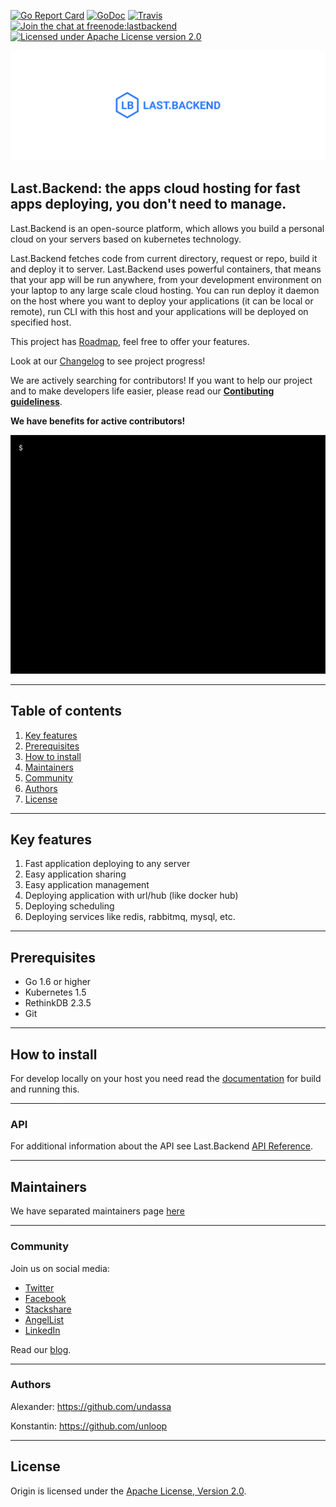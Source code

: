[![Go Report Card](https://goreportcard.com/badge/github.com/lastbackend/lastbackend)](https://goreportcard.com/report/github.com/lastbackend/lastbackend)
[![GoDoc](https://godoc.org/github.com/lastbackend/lastbackend?status.png)](https://godoc.org/github.com/lastbackend/lastbackend)
[![Travis](https://travis-ci.org/lastbackend/lastbackend.svg?branch=master)](https://travis-ci.org/lastbackend/lastbackend)
[![Join the chat at freenode:lastbackend](https://img.shields.io/badge/irc-freenode%3A%20%23lastbackend-blue.svg)](http://webchat.freenode.net/?channels=%23lastbackend)
[![Licensed under Apache License version 2.0](https://img.shields.io/github/license/lastbackend/lastbackend.svg?maxAge=2592000)](https://www.apache.org/licenses/LICENSE-2.0)

![alt text](docs/assets/logo.png?raw=true "Image")

## Last.Backend: the apps cloud hosting for fast apps deploying, you don't need to manage.

Last.Backend is an open-source platform, which allows you build a personal cloud on your servers based on kubernetes technology.

Last.Backend fetches code from current directory, request or repo, build it and deploy it to server.
Last.Backend uses powerful containers, that means that your app will be run anywhere, from your development environment on your laptop to any large scale cloud hosting.
You can run deploy it daemon on the host where you want to deploy your applications (it can be local or remote), run CLI with this host and your applications will be deployed on specified host.  

This project has [Roadmap](ROADMAP.md), feel free to offer your features. 

Look at our [Changelog](CHANGELOG.md) to see project progress!

We are actively searching for contributors! If you want to help our project and to make developers life easier, please read our **[Contibuting guideliness](CONTRIBUTING.md)**.

**We have benefits for active contributors!**

![alt text](docs/screens/workflow.gif?raw=true "Image")

___

## Table of contents

1. [Key features](#key_features)
2. [Prerequisites](#prerequisites)
3. [How to install](#how_to_install)
4. [Maintainers](#maintainers)
5. [Community](#community)
6. [Authors](#authors)
7. [License](#license)

___

## <a name="key_features"></a>Key features

1. Fast application deploying to any server
2. Easy application sharing
3. Easy application management
4. Deploying application with url/hub (like docker hub)
5. Deploying scheduling
6. Deploying services like redis, rabbitmq, mysql, etc.

___

## <a name="prerequisites"></a>Prerequisites

- Go 1.6 or higher
- Kubernetes 1.5
- RethinkDB 2.3.5
- Git

___

## <a name="how_to_install"></a>How to install

For develop locally on your host you need read the [documentation](https://github.com/lastbackend/lastbackend/wiki/Getting-Started) for build and running this.

---

### API

For additional information about the API see Last.Backend [API Reference](https://github.com/lastbackend/lastbackend/wiki/API-Reference).

---

## <a name="maintainers"></a>Maintainers

We have separated maintainers page [here](https://github.com/lastbackend/lastbackend/blob/master/MAINTAINERS.md)

---

### <a name="community"></a>Community

Join us on social media:
 - [Twitter](https://twitter.com/LastBackend)
 - [Facebook](https://www.facebook.com/lastbackend)
 - [Stackshare](https://stackshare.io/last-backend/last-backend)
 - [AngelList](https://angel.co/last-backend)
 - [LinkedIn](https://www.linkedin.com/company/last-backend)

Read our [blog](https://blog.lastbackend.com).

---

### <a name="authors"></a>Authors

Alexander: https://github.com/undassa

Konstantin: https://github.com/unloop

---
## <a name="license"></a>License

Origin is licensed under the [Apache License, Version 2.0](http://www.apache.org/licenses/).